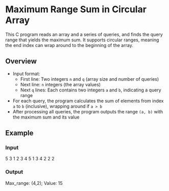 # Maximum Range Sum in Circular Array

This C program reads an array and a series of queries, and finds the query range that yields the maximum sum. It supports circular ranges, meaning the end index can wrap around to the beginning of the array.

## Overview

- Input format:
  - First line: Two integers `n` and `q` (array size and number of queries)
  - Next line: `n` integers (the array values)
  - Next `q` lines: Each contains two integers `a` and `b`, indicating a query range
- For each query, the program calculates the sum of elements from index `a` to `b` (inclusive), wrapping around if `a > b`
- After processing all queries, the program outputs the range `(a, b)` with the maximum sum and its value

## Example

### Input
5 3
1 2 3 4 5
1 3
4 2
2 2

### Output
Max_range: (4,2); Value: 15
